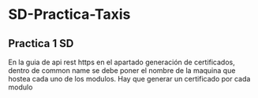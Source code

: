 # SD-Practica-Taxis
## Practica 1 SD
En la guia de api rest https en el apartado generación de certificados, dentro de common name se debe poner el nombre de la maquina que hostea cada uno de los modulos.
Hay que generar un certificado por cada modulo


